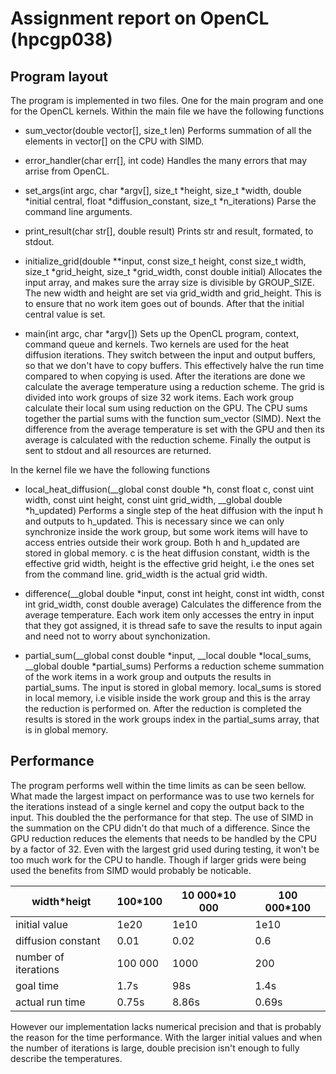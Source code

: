 # Assignment report on OpenCL (hpcgp038)

## Program layout

The program is implemented in two files. One for the main program and one for the OpenCL kernels.
Within the main file we have the following functions
- sum_vector(double vector[], size_t len)
  Performs summation of all the elements in vector[] on the CPU with SIMD.
  
- error_handler(char err[], int code)
  Handles the many errors that may arrise from OpenCL.
  
- set_args(int argc, char *argv[], size_t *height, size_t *width, double *initial central, float *diffusion_constant, size_t *n_iterations)
  Parse the command line arguments.
  
- print_result(char str[], double result)
  Prints str and result, formated, to stdout.
  
- initialize_grid(double **input, const size_t height, const size_t width, size_t *grid_height, size_t *grid_width, const double initial)
  Allocates the input array, and makes sure the array size is divisible by GROUP_SIZE. The new width and height are set via
  grid_width and grid_height. This is to ensure that no work item goes out of bounds. After that the initial central value is set.
  
- main(int argc, char *argv[])
  Sets up the OpenCL program, context, command queue and kernels.
  Two kernels are used for the heat diffusion iterations. They switch between the input and output buffers, so that we
  don't have to copy buffers. This effectively halve the run time compared to when copying is used.
  After the iterations are done we calculate the average temperature using a reduction scheme. The grid is divided into
  work groups of size 32 work items. Each work group calculate their local sum using reduction on the GPU. The CPU
  sums together the partial sums with the function sum_vector (SIMD).
  Next the difference from the average temperature is set with the GPU and then its average is calculated with the reduction scheme.
  Finally the output is sent to stdout and all resources are returned.
  
In the kernel file we have the following functions
- local_heat_diffusion(__global const double *h, const float c, const uint width, const uint height, const uint grid_width, __global double *h_updated)
  Performs a single step of the heat diffusion with the input h and outputs to h_updated. This is necessary since we can only
  synchronize inside the work group, but some work items will have to access entries outside their work group.
  Both h and h_updated are stored in global memory.
  c is the heat diffusion constant, width is the effective grid width, height is the effective grid height, i.e the ones set from
  the command line.
  grid_width is the actual grid width.
  
- difference(__global double *input, const int height, const int width, const int grid_width, const double average)
  Calculates the difference from the average temperature. Each work item only accesses the entry in input that they got assigned,
  it is thread safe to save the results to input again and need not to worry about synchonization.
  
- partial_sum(__global const double *input, __local double *local_sums, __global double *partial_sums)
  Performs a reduction scheme summation of the work items in a work group and outputs the results in partial_sums.
  The input is stored in global memory.
  local_sums is stored in local memory, i.e visible inside the work group and this is the array the reduction is performed on.
  After the reduction is completed the results is stored in the work groups index in the partial_sums array, that is in global memory.

## Performance

The program performs well within the time limits as can be seen bellow. What made the largest impact on performance was to use two
kernels for the iterations instead of a single kernel and copy the output back to the input. This doubled the the performance for
that step.
The use of SIMD in the summation on the CPU didn't do that much of a difference. Since the GPU reduction reduces the
elements that needs to be handled by the CPU by a factor of 32. Even with the largest grid used during testing, it won't be
too much work for the CPU to handle. Though if larger grids were being used the benefits from SIMD would probably be noticable.

|width*heigt|100*100|10 000*10 000|100 000*100|
|-----------|-------|-------------|-----------|
|initial value|1e20|1e10|1e10|
|diffusion constant|0.01|0.02|0.6|
|number of iterations|100 000|1000|200|
|goal time|1.7s|98s|1.4s|
|actual run time|0.75s|8.86s|0.69s|

However our implementation lacks numerical precision and that is probably the reason for the time performance. With the larger initial values and when the number of iterations is large, double precision isn't enough to fully describe the temperatures.
